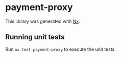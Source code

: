 # payment-proxy

This library was generated with [Nx](https://nx.dev).

## Running unit tests

Run `nx test payment-proxy` to execute the unit tests.
